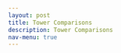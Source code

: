 ```yaml
---
layout: post
title: Tower Comparisons
description: Tower Comparisons
nav-menu: true 
---
```


<html>
<head>
    <style>
        .grid-container {
            display: grid;
            grid-template-columns: repeat(auto-fit, minmax(250px, 1fr)); /* Make the grid responsive */
            grid-gap: 1em;
        }

        .grid-item {
            position: relative;
            padding-top: 100%; /* Maintain the aspect ratio */
            overflow: hidden;
            border: none; /* Ensure no borders are added to the grid item */
        }

        .grid-item a {
            position: absolute;
            top: 0;
            left: 0;
            right: 0;
            bottom: 0;
            text-decoration: none;
            color: white;
            display: flex;
            align-items: center;
            justify-content: center;
            background: rgba(0,0,0,0.7); /* Add a semi-transparent overlay */
            border: none; /* Ensure no borders are added to the link */
        }

        .grid-item img {
            position: absolute;
            top: 0;
            left: 0;
            width: 100%;
            height: 100%;
            object-fit: cover;
            border: none; /* Ensure no borders are added to the image */
            outline: none; /* Ensure no outlines are added to the image */
        }

        .grid-item span {
            font-size: 2rem; /* Adjust the font size */
            text-shadow: 2px 2px 4px rgba(0,0,0,0.5); /* Add a text shadow for better visibility */
            z-index: 2;
            font-weight: bold; /* Make the text bolder */
        }

        @media (min-width: 768px) {
            .grid-item span {
                font-size: 3rem;
                font-weight: 900;
            }
            .collapsible {
                background-color: transparent;
                color: white;
                text-align: center;
                padding: 15px;
                border: 2px solid white;
                font-size: 20px;
                display: flex; /* Change from block to flex */
                justify-content: center; /* Center content horizontally */
                align-items: center; /* Center content vertically */
                margin: 20px auto;
                cursor: pointer;
                transition: background-color 0.5s, color 0.5s, border-color 0.5s; /* Added transition for border color */
                width: 70%; /* Adjust as needed */
            }
            .collapsible:hover {
                color: gray;
                border-color: gray; /* Border color changes to gray on hover */
            }
        }
    </style>
</head>
<body>
    <h1>Tower Comparisons</h1>

    {% for category, variables in site.data.categories %}
        <button class="collapsible">{{ category }}</button>
        <div class="content">
            <h2>{{ category }}</h2>
            <div class="grid-container">
                {% for variable in variables %}
                    <div class="grid-item">
                        <a href="link_to_image" target="_blank">
                            <img src="link_to_image" alt="{{ variable }}" onerror="imgError(this);">
                            <span>{{ variable }}</span>
                        </a>
                    </div>
                {% endfor %}
            </div>
        </div>
    {% endfor %}

    <script>
        var coll = document.getElementsByClassName("collapsible");
        var i;

        for (i = 0; i < coll.length; i++) {
            coll[i].addEventListener("click", function() {
                this.classList.toggle("active");
                var content = this.nextElementSibling;
                if (content.style.display === "block") {
                    content.style.display = "none";
                } else {
                    content.style.display = "block";
                }
            });
        }

        function imgError(image) {
            image.onerror = null;
            image.src = "fallback_image_url"; // Replace 'fallback_image_url' with your fallback image URL.
        }
    </script>
</body>
</html>
